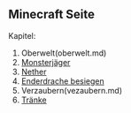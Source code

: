 ## Minecraft Seite

Kapitel:

1. Oberwelt(oberwelt.md)
1. [Monsterjäger](monsterjäger.md)
1. [Nether](nether.md)
1. [Enderdrache besiegen](end.md)
1. Verzaubern(vezaubern.md)
1. [Tränke](tränke.md)




